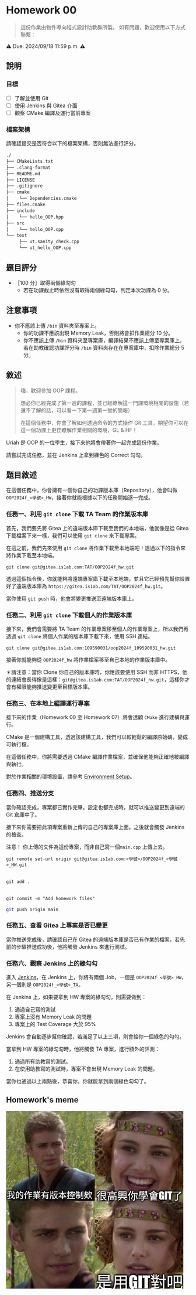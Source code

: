 # Homework 00

> 這份作業由物件導向程式設計助教群所製。
> 如有問題，歡迎使用以下方式聯繫：

⚠️ Due: 2024/09/18 11:59 p.m. ⚠️

## 說明

### 目標

- [ ] 了解並使用 Git
- [ ] 使用 Jenkins 與 Gitea 介面
- [ ] 觀察 CMake 編譯及運行當前專案

### 檔案架構

請確認提交是否符合以下的檔案架構，否則無法進行評分。

```txt
./
├── CMakeLists.txt
├── .clang-format
├── README.md
├── LICENSE
├── .gitignore
├── cmake
│    └── Dependencies.cmake
├── files.cmake
├── include
│    └── hello_OOP.hpp
├── src
│    └── hello_OOP.cpp
└── test
     ├── ut.sanity_check.cpp
     └── ut_hello_OOP.cpp
```

## 題目評分

- ［100 分］取得兩個綠勾勾
  - 若在功課截止時依然沒有取得兩個綠勾勾，判定本次功課為 0 分。

## 注意事項

- 你不應該上傳 `/bin` 資料夾至專案上。
  - 你的功課不應該出現 Memory Leak，否則將會扣作業總分 10 分。
  - 你不應該上傳 `/bin` 資料夾至專案庫，編譯結果不應該上傳至專案庫上，若在助教確認功課評分時 `/bin` 資料夾存在在專案庫中，扣除作業總分 5 分。

## 敘述

> 嗨，歡迎參加 OOP 課程。
>
> 想必你已經完成了第一週的課程，並已經瞭解這一門課環境相關的設施（若還不了解的話，可以看一下第一週第一堂的簡報）
>
> 在這個任務中，你會了解如何透過命令的方式操作 Git 工具，期望你可以在這一個功課上更佳瞭解作業相關的環境，GL & HF！

Uriah 是 OOP 的一位學生，接下來他將會帶著你一起完成這份作業。

請嘗試完成任務，並在 Jenkins 上拿到綠色的 Correct 勾勾。

## 題目敘述

在這個任務中，你會擁有一個你自己的功課版本庫（Repository），他會叫做 `OOP2024f_<學號>_HW`，接著你就能根據以下的任務開始逐一完成。

### 任務一、利用 `git clone` 下載 TA Team 的作業版本庫

首先，我們要先將 Gitea 上的遠端版本庫下載至我們的本地端，他就像是從 Gitea 下載檔案下來一樣，我們可以使用 `git clone` 來下載專案。

在這之前，我們先來使用 `git clone` 將作業下載至本地端吧！透過以下的指令來將作業下載至本地端。

```bash=
git clone git@gitea.is1ab.com:TAT/OOP2024f_hw.git
```

透過這個指令後，你就能夠將遠端專案庫下載至本地端，並且它已經預先幫你設置好了遠端版本庫為 `https://gitea.is1ab.com/TAT/OOP2024f_hw.git`。

當你使用 `git push` 時，他會將變更推送至遠端版本庫上。

### 任務二、利用 `git clone` 下載個人的作業版本庫

接下來，我們會需要將 TA Team 的作業專案移至個人的作業專案上，所以我們再透過 `git clone` 將個人作業的版本庫下載下來，使用 SSH 連結。

```
git clone git@gitea.is1ab.com:109590031/oop2024f_109590031_hw.git
```

接著你就能夠從 `OOP2024f_hw` 將作業檔案移至自己本地的作業版本庫中。

＊請注意：當你 Clone 你自己的版本庫時，你應該要使用 SSH 而非 HTTPS，他的連結會長得像是這樣：`git@gitea.is1ab.com:TAT/OOP2024f_hw.git`，這樣你才會有權限能夠推送變更至目標版本庫。

### 任務三、在本地上編譯運行專案

接下來的作業（Homework 00 至 Homework 07）將會透顧 `CMake` 進行建構與運行。

CMake 是一個建構工具，透過該建構工具，我們可以較輕鬆的編譯原始碼，變成可執行檔。

在這個任務中，你將需要透過 CMake 編譯作業檔案，並確保他能夠正確地被編譯與執行。

對於作業相關的環境設置，請參考 [Environment Setup](https://hackmd.io/@OOP2023f/rk2-8cVCh)。

### 任務四、推送分支

當你確認完成，專案都已實作完畢。設定也都完成時，就可以推送變更到遠端的 Git 倉庫中了。

接下來你需要把此項專案重新上傳的自己的專案庫上面。之後就會觸發 Jenkins 的檢查。

注意！ 你上傳的文件為這份專案，而非自己寫一個`main.cpp` 上傳上去。

```
git remote set-url origin git@gitea.is1ab.com:<學號>/OOP2024f_<學號>_HW.git
```

```

git add .

```

```

git commit -m "Add homework files"

```

```bash
git push origin main
```

### 任務五、查看 Gitea 上專案是否已變更

當你推送完成後，請確認自己在 Gitea 的遠端版本庫是否已有作業的檔案，若先前的步驟推送成功後，他將觸發 Jenkins 來進行測試。

### 任務六、觀察 Jenkins 上的綠勾勾

進入 [Jenkins](https://jenkins.is1ab.com)，在 Jenkins 上，你將有兩個 Job，一個是 `OOP2024f_<學號>_HW`，另一個則是 `OOP2024f_<學號>_TA`。

在 Jenkins 上，如果要拿到 HW 專案的綠勾勾，則需要做到：

1. 通過自己寫的測試
2. 專案上沒有 Memory Leak 的問題
3. 專案上的 Test Coverage 大於 95%

Jenkins 會自動逐步幫你確認，若滿足了以上三項，則會給你一個綠色的勾勾。

當拿到 HW 專案的綠勾勾時，他將觸發 TA 專案，進行額外的評測：

1. 通過所有助教寫的測試。
2. 在使用助教寫的測試時，專案不會出現 Memory Leak 的問題。

當你也通過以上兩點後，恭喜你，你就能拿到兩個綠色勾勾了。

## Homework's meme

![1725801808581](./docs/image.png)
